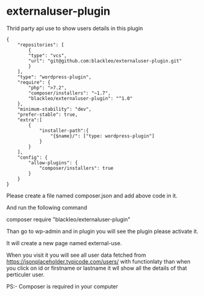 # externaluser-plugin
Thrid party api use to show users details in this plugin


```
{
    "repositories": [
        {
        "type": "vcs",
        "url": "git@github.com:blackleo/externaluser-plugin.git"
        }
    ],
    "type": "wordpress-plugin",
    "require": {
        "php": ">7.2",
        "composer/installers": "~1.7",
        "blackleo/externaluser-plugin": "^1.0"
    },
    "minimum-stability": "dev",
    "prefer-stable": true,
    "extra":[
        {
            "installer-path":{
                "{$name}/": ["type: wordpress-plugin"]
            }
        }
    ],
    "config": {
        "allow-plugins": {
            "composer/installers": true
        }
    }
}
```
Please create a file named composer.json and add above code in it.
 
And run the following command
 
composer require "blackleo/externaluser-plugin"
 
Than go to wp-admin and in plugin you will see the plugin please activate it.
 
It will create a new page named external-use.
 
When you visit it you will see all user data fetched from https://jsonplaceholder.typicode.com/users/ with functionlaty than when you click on id or firstname or lastname it wll show all the details of that perticuler user.
 
 PS:- Composer is required in your computer
